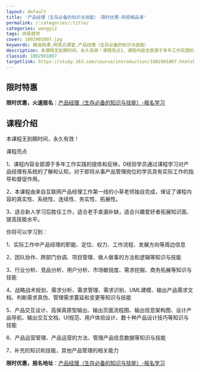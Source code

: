 ```yaml
---
layout: default
title: '产品经理（生存必备的知识与技能）-限时优惠-网易精品课'
permalink: /:categories/:title/
categories: wangyi2
tags: 网易提供
cover: 1002901007.jpg
keywords: 精选网课,网易云课堂,产品经理（生存必备的知识与技能）
description: 本课程无到期时间，永久有效！课程亮点1、课程内容全部源于多年工作实践的提炼和反映，0经验学员通过课程学习对产品经理有系统
classid: 1002901007
targetlink: https://study.163.com/course/introduction/1002901007.htm?share=1&shareId=1025206652&utm_campaign=share&utm_medium=iphoneShare&utm_source=&utm_u=1025206652
---
```


## 限时特惠

**限时优惠，火速报名**：[产品经理（生存必备的知识与技能）-报名学习](https://study.163.com/course/introduction/1002901007.htm?share=1&shareId=1025206652&utm_campaign=share&utm_medium=iphoneShare&utm_source=&utm_u=1025206652)

## 课程介绍

本课程无到期时间，永久有效！



课程亮点

1、课程内容全部源于多年工作实践的提炼和反映，0经验学员通过课程学习对产品经理有系统的了解和认知，对于即将从事产品管理岗位的学员具有实际工作的指导和督促作用。

2、本课程由来自互联网产品经理工作第一线的小草老师独自完成，保证了课程内容的真实性、系统性、连续性、务实性、拓展性。

3、适合新人学习后胜任工作，适合老手查漏补缺，适合兴趣爱好者拓展知识面、提高技能水平。



你将可以学习到：

1、实际工作中产品经理的职能、定位、权力、工作流程、发展方向等周边信息

2、团队协作、跨部门协调、项目管理、做人做事的方法和逻辑等知识与技能

3、行业分析、竞品分析、用户分析、市场敏锐度、需求挖掘、商务拓展等知识与技能

4、战略战术规划、需求分析、需求管理、需求识别、UML建模、输出产品需求文档、判断需求真伪、管理需求蔓延和变更等知识与技能

5、产品交互设计、高保真原型输出、输出页面流程图、输出信息架构图、设计产品导航、输出交互文档、UI规范、用户体验设计、数十种产品设计技巧等知识与技能

6、产品运营管理、产品运营的方法、管理产品信息数据等知识与技能

7、补充的知识和技能，其他产品管理的相关能力

**限时优惠，报名地址**：[产品经理（生存必备的知识与技能）-报名学习](https://study.163.com/course/introduction/1002901007.htm?share=1&shareId=1025206652&utm_campaign=share&utm_medium=iphoneShare&utm_source=&utm_u=1025206652)

